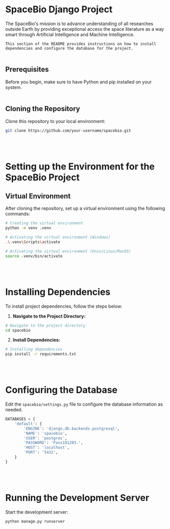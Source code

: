# SpaceBio Django Project

The SpaceBio's mission is to advance understanding of all researches outside Earth by providing exceptional access the space literature as a way smart through Artificial Intelligence and Machine Intelligence.

`This section of the README provides instructions on how to install dependencies and configure the database for the project.`
<br><br>

## Prerequisites

Before you begin, make sure to have Python and pip installed on your system.<br><br>

## Cloning the Repository

Clone this repository to your local environment:

```bash
git clone https://github.com/your-username/spacebio.git
```
<br><br>

# Setting up the Environment for the SpaceBio Project

## Virtual Environment

After cloning the repository, set up a virtual environment using the following commands:

```bash
# Creating the virtual environment
python -m venv .venv

# Activating the virtual environment (Windows)
.\.venv\Scripts\activate

# Activating the virtual environment (Unix/Linux/MacOS)
source .venv/bin/activate
```
<br><br>
# Installing Dependencies

To install project dependencies, follow the steps below:

1. **Navigate to the Project Directory:**

```bash
# Navigate to the project directory
cd spacebio
```

2. **Install Dependencies:**

```bash
# Installing dependencies
pip install -r requirements.txt
```
<br><br>
# Configuring the Database
Edit the `spacebio/settings.py` file to configure the database information as needed.

```python
DATABASES = {
    'default': {
        'ENGINE': 'django.db.backends.postgresql',
        'NAME': 'spacebio',
        'USER': 'postgres',
        'PASSWORD': 'Pass181203.',
        'HOST': 'localhost',
        'PORT': '5432',
    }
}
```
<br><br>
# Running the Development Server

Start the development server:


```bash
python manage.py runserver
```
